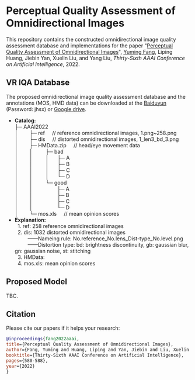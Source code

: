 # Perceptual Quality Assessment of Omnidirectional Images

This repository contains the constructed omnidirectional image quality assessment database and implementations for the paper "[Perceptual Quality Assessment of Omnidirectional Images](https://aaai-2022.virtualchair.net/poster_aaai4008)", [Yuming Fang](http://sim.jxufe.cn/JDMKL/ymfang.html), Liping Huang, Jiebin Yan, Xuelin Liu, and Yang Liu, *Thirty-Sixth AAAI Conference on Artificial Intelligence*, 2022.

## VR IQA Database
The proposed omnidirectional image quality assessment database and the annotations (MOS, HMD data) can be downloaded at the [Baiduyun](https://pan.baidu.com/s/1DRDeEf3yWRKuzJ7_BT3GjA) (Password: jhsx) or [Google drive](https://drive.google.com/drive/folders/1ro9D6LOhpd-t6f_X0P5Rx5dkgF8fDJPS?usp=sharing).
+ **Catalog:**<br>
├─&nbsp;AAAI2022<br>
│&nbsp;&nbsp;&nbsp;&nbsp;&nbsp;&nbsp;&nbsp;&nbsp;├─&nbsp;ref        &nbsp;&nbsp;&nbsp;&nbsp;// reference omnidirectional images, 1.png~258.png<br>
│&nbsp;&nbsp;&nbsp;&nbsp;&nbsp;&nbsp;&nbsp;&nbsp;├─&nbsp;dis        &nbsp;&nbsp;&nbsp;&nbsp;// distorted omnidirectional images, 1_len3_bd_3.png<br>
│&nbsp;&nbsp;&nbsp;&nbsp;&nbsp;&nbsp;&nbsp;&nbsp;├─&nbsp;HMData.zip &nbsp;&nbsp;&nbsp;&nbsp;// head/eye movement data<br>
│&nbsp;&nbsp;&nbsp;&nbsp;&nbsp;&nbsp;&nbsp;&nbsp;│&nbsp;&nbsp;&nbsp;&nbsp;&nbsp;&nbsp;&nbsp;&nbsp;&nbsp;├─&nbsp;bad<br>
│&nbsp;&nbsp;&nbsp;&nbsp;&nbsp;&nbsp;&nbsp;&nbsp;│&nbsp;&nbsp;&nbsp;&nbsp;&nbsp;&nbsp;&nbsp;&nbsp;&nbsp;│&nbsp;&nbsp;&nbsp;&nbsp;&nbsp;&nbsp;├─&nbsp;A<br>
│&nbsp;&nbsp;&nbsp;&nbsp;&nbsp;&nbsp;&nbsp;&nbsp;│&nbsp;&nbsp;&nbsp;&nbsp;&nbsp;&nbsp;&nbsp;&nbsp;&nbsp;│&nbsp;&nbsp;&nbsp;&nbsp;&nbsp;&nbsp;├─&nbsp;B<br>
│&nbsp;&nbsp;&nbsp;&nbsp;&nbsp;&nbsp;&nbsp;&nbsp;│&nbsp;&nbsp;&nbsp;&nbsp;&nbsp;&nbsp;&nbsp;&nbsp;&nbsp;│&nbsp;&nbsp;&nbsp;&nbsp;&nbsp;&nbsp;├─&nbsp;C<br>
│&nbsp;&nbsp;&nbsp;&nbsp;&nbsp;&nbsp;&nbsp;&nbsp;│&nbsp;&nbsp;&nbsp;&nbsp;&nbsp;&nbsp;&nbsp;&nbsp;&nbsp;│&nbsp;&nbsp;&nbsp;&nbsp;&nbsp;&nbsp;└─&nbsp;D<br>
│&nbsp;&nbsp;&nbsp;&nbsp;&nbsp;&nbsp;&nbsp;&nbsp;│&nbsp;&nbsp;&nbsp;&nbsp;&nbsp;&nbsp;&nbsp;&nbsp;&nbsp;└─&nbsp;good<br>
│&nbsp;&nbsp;&nbsp;&nbsp;&nbsp;&nbsp;&nbsp;&nbsp;│&nbsp;&nbsp;&nbsp;&nbsp;&nbsp;&nbsp;&nbsp;&nbsp;&nbsp;&nbsp;&nbsp;&nbsp;&nbsp;&nbsp;&nbsp;&nbsp;&nbsp;├─&nbsp;A<br>
│&nbsp;&nbsp;&nbsp;&nbsp;&nbsp;&nbsp;&nbsp;&nbsp;│&nbsp;&nbsp;&nbsp;&nbsp;&nbsp;&nbsp;&nbsp;&nbsp;&nbsp;&nbsp;&nbsp;&nbsp;&nbsp;&nbsp;&nbsp;&nbsp;&nbsp;├─&nbsp;B<br>
│&nbsp;&nbsp;&nbsp;&nbsp;&nbsp;&nbsp;&nbsp;&nbsp;│&nbsp;&nbsp;&nbsp;&nbsp;&nbsp;&nbsp;&nbsp;&nbsp;&nbsp;&nbsp;&nbsp;&nbsp;&nbsp;&nbsp;&nbsp;&nbsp;&nbsp;├─&nbsp;C<br>
│&nbsp;&nbsp;&nbsp;&nbsp;&nbsp;&nbsp;&nbsp;&nbsp;│&nbsp;&nbsp;&nbsp;&nbsp;&nbsp;&nbsp;&nbsp;&nbsp;&nbsp;&nbsp;&nbsp;&nbsp;&nbsp;&nbsp;&nbsp;&nbsp;&nbsp;└─&nbsp;D<br>
│&nbsp;&nbsp;&nbsp;&nbsp;&nbsp;&nbsp;&nbsp;&nbsp;└─&nbsp;mos.xls    &nbsp;&nbsp;&nbsp;&nbsp;// mean opinion scores
+ **Explanation:**<br>
&nbsp; 1. ref: 258 reference omnidirectional images <br>
&nbsp; 2. dis: 1032 distorted omnidirectional images <br>
&nbsp;&nbsp;&nbsp;&nbsp;&nbsp;&nbsp;&nbsp;&nbsp; ——Nameing rule: No.reference_No.lens_Dist-type_No.level.png<br>
&nbsp;&nbsp;&nbsp;&nbsp;&nbsp;&nbsp;&nbsp;&nbsp; ——Distortion type: bd: brightness discontinuity, gb: gaussian blur, gn: gaussian noise, st: stitching<br> 
&nbsp; 3. HMData: <br>
&nbsp; 4. mos.xls: mean opinion scores
## Proposed Model
TBC.


## Citation
Please cite our papers if it helps your research:
```bibtex
@inproceedings{fang2022aaai,
title={Perceptual Quality Assessment of Omnidirectional Images},
author={Fang, Yuming and Huang, Liping and Yan, Jiebin and Liu, Xuelin and Liu, Yang},
booktitle={Thirty-Sixth AAAI Conference on Artificial Intelligence},
pages={580-588},
year={2022}
}

